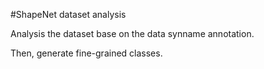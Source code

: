 #ShapeNet dataset analysis

Analysis the dataset base on the data synname annotation.

Then, generate fine-grained classes.

